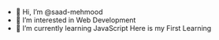 - 👋 Hi, I’m @saad-mehmood
- 👀 I’m interested in Web Development
- 🌱 I’m currently learning JavaScript
Here is my First Learning
